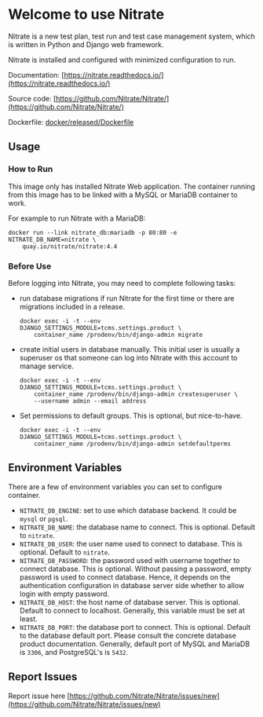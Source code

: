 # Welcome to use Nitrate

Nitrate is a new test plan, test run and test case management system, which is
written in Python and Django web framework.

Nitrate is installed and configured with minimized configuration to run.

Documentation: [https://nitrate.readthedocs.io/](https://nitrate.readthedocs.io/)

Source code: [https://github.com/Nitrate/Nitrate/](https://github.com/Nitrate/Nitrate/)

Dockerfile: [docker/released/Dockerfile](https://github.com/Nitrate/Nitrate/tree/develop/docker/released/Dockerfile)

## Usage

### How to Run

This image only has installed Nitrate Web application. The container running
from this image has to be linked with a MySQL or MariaDB container to work.

For example to run Nitrate with a MariaDB:

```
docker run --link nitrate_db:mariadb -p 80:80 -e NITRATE_DB_NAME=nitrate \
    quay.io/nitrate/nitrate:4.4
```

### Before Use

Before logging into Nitrate, you may need to complete following tasks:

- run database migrations if run Nitrate for the first time or there are
  migrations included in a release.

  ```
  docker exec -i -t --env DJANGO_SETTINGS_MODULE=tcms.settings.product \
      container_name /prodenv/bin/django-admin migrate
  ```

- create initial users in database manually. This initial user is usually a
  superuser os that someone can log into Nitrate with this account to manage
  service.

  ```
  docker exec -i -t --env DJANGO_SETTINGS_MODULE=tcms.settings.product \
      container_name /prodenv/bin/django-admin createsuperuser \
      --username admin --email address
  ```

- Set permissions to default groups. This is optional, but nice-to-have.

  ```
  docker exec -i -t --env DJANGO_SETTINGS_MODULE=tcms.settings.product \
      container_name /prodenv/bin/django-admin setdefaultperms
  ```

## Environment Variables

There are a few of environment variables you can set to configure container.

- `NITRATE_DB_ENGINE`: set to use which database backend. It could be `mysql`
  or `pgsql`.
- `NITRATE_DB_NAME`: the database name to connect. This is optional. Default to
  `nitrate`.
- `NITRATE_DB_USER`: the user name used to connect to database. This is
  optional. Default to `nitrate`.
- `NITRATE_DB_PASSWORD`: the password used with username together to connect
  database. This is optional. Without passing a password, empty password is
  used to connect database. Hence, it depends on the authentication
  configuration in database server side whether to allow login with empty
  password.
- `NITRATE_DB_HOST`: the host name of database server. This is optional.
  Default to connect to localhost. Generally, this variable must be set at
  least.
- `NITRATE_DB_PORT`: the database port to connect. This is optional. Default
  to the database default port. Please consult the concrete database product
  documentation. Generally, default port of MySQL and MariaDB is `3306`, and
  PostgreSQL's is `5432`.

## Report Issues

Report issue here [https://github.com/Nitrate/Nitrate/issues/new](https://github.com/Nitrate/Nitrate/issues/new)

